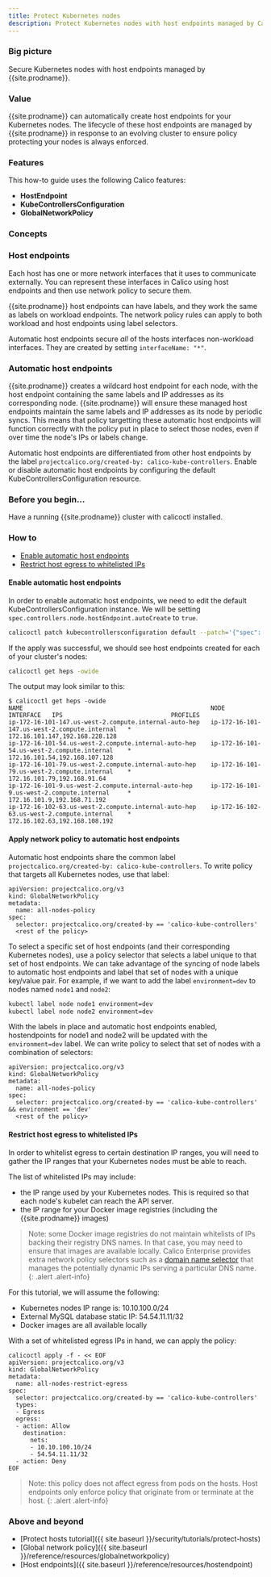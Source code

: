 ```yaml
---
title: Protect Kubernetes nodes
description: Protect Kubernetes nodes with host endpoints managed by Calico
---
```


### Big picture

Secure Kubernetes nodes with host endpoints managed by {{site.prodname}}.

### Value

{{site.prodname}} can automatically create host endpoints for your Kubernetes nodes. The lifecycle of these host endpoints are managed by {{site.prodname}} in response to an evolving cluster to ensure policy protecting your nodes is always enforced.

### Features

This how-to guide uses the following Calico features:
- **HostEndpoint**
- **KubeControllersConfiguration**
- **GlobalNetworkPolicy**

### Concepts

### Host endpoints

Each host has one or more network interfaces that it uses to communicate externally. You can represent these interfaces in Calico using host endpoints and then use network policy to secure them.

{{site.prodname}} host endpoints can have labels, and they work the same as labels on workload endpoints. The network policy rules can apply to both workload and host endpoints using label selectors.

Automatic host endpoints secure _all_ of the hosts interfaces non-workload interfaces. They are created by setting `interfaceName: "*"`.

### Automatic host endpoints

{{site.prodname}} creates a wildcard host endpoint for each node, with the host endpoint containing the same labels and IP addresses as its corresponding node.
{{site.prodname}} will ensure these managed host endpoints maintain the same labels and IP addresses as its node by periodic syncs.
This means that policy targetting these automatic host endpoints will function correctly with the policy put in place to select those nodes, even if over time the node's IPs or labels change.

Automatic host endpoints are differentiated from other host endpoints by the label `projectcalico.org/created-by: calico-kube-controllers`.
Enable or disable automatic host endpoints by configuring the default KubeControllersConfiguration resource.

### Before you begin...

Have a running {{site.prodname}} cluster with calicoctl installed.

### How to

- [Enable automatic host endpoints](#enable-automatic-host-endpoints)
- [Restrict host egress to whitelisted IPs](#restrict-host-egress-to-whitelisted-ips)

#### Enable automatic host endpoints

In order to enable automatic host endpoints, we need to edit the default KubeControllersConfiguration instance.
We will be setting `spec.controllers.node.hostEndpoint.autoCreate` to `true`.

```bash
calicoctl patch kubecontrollersconfiguration default --patch='{"spec": {"controllers": {"node": {"hostEndpoint": {"autoCreate": "Enabled"}}}}}'
```

If the apply was successful, we should see host endpoints created for each of your cluster's nodes:

```bash
calicoctl get heps -owide
```

The output may look similar to this:

```
$ calicoctl get heps -owide
NAME                                                    NODE                                           INTERFACE   IPS                              PROFILES
ip-172-16-101-147.us-west-2.compute.internal-auto-hep   ip-172-16-101-147.us-west-2.compute.internal   *           172.16.101.147,192.168.228.128
ip-172-16-101-54.us-west-2.compute.internal-auto-hep    ip-172-16-101-54.us-west-2.compute.internal    *           172.16.101.54,192.168.107.128
ip-172-16-101-79.us-west-2.compute.internal-auto-hep    ip-172-16-101-79.us-west-2.compute.internal    *           172.16.101.79,192.168.91.64
ip-172-16-101-9.us-west-2.compute.internal-auto-hep     ip-172-16-101-9.us-west-2.compute.internal     *           172.16.101.9,192.168.71.192
ip-172-16-102-63.us-west-2.compute.internal-auto-hep    ip-172-16-102-63.us-west-2.compute.internal    *           172.16.102.63,192.168.108.192
```

#### Apply network policy to automatic host endpoints

Automatic host endpoints share the common label `projectcalico.org/created-by: calico-kube-controllers`.
To write policy that targets all Kubernetes nodes, use that label:

```
apiVersion: projectcalico.org/v3
kind: GlobalNetworkPolicy
metadata:
  name: all-nodes-policy
spec:
  selector: projectcalico.org/created-by == 'calico-kube-controllers'
  <rest of the policy>
```

To select a specific set of host endpoints (and their corresponding Kubernetes nodes), use a policy selector that selects a label unique to that set of host endpoints.
We can take advantage of the syncing of node labels to automatic host endpoints and label that set of nodes with a unique key/value pair.
For example, if we want to add the label `environment=dev` to nodes named `node1` and `node2`:

```bash
kubectl label node node1 environment=dev
kubectl label node node2 environment=dev
```

With the labels in place and automatic host endpoints enabled, hostendpoints for node1 and node2 will be updated with the `environment=dev` label.
We can write policy to select that set of nodes with a combination of selectors:

```
apiVersion: projectcalico.org/v3
kind: GlobalNetworkPolicy
metadata:
  name: all-nodes-policy
spec:
  selector: projectcalico.org/created-by == 'calico-kube-controllers' && environment == 'dev'
  <rest of the policy>
```

#### Restrict host egress to whitelisted IPs

In order to whitelist egress to certain destination IP ranges, you will need to gather the IP ranges that your Kubernetes nodes must be able to reach.

The list of whitelisted IPs may include:
- the IP range used by your Kubernetes nodes. This is required so that each node's kubelet can reach the API server.
- the IP range for your Docker image registries (including the {{site.prodname}} images)

> Note: some Docker image registries do not maintain whitelists of IPs backing their registry DNS names.
> In that case, you may need to ensure that images are available locally.
> Calico Enterprise provides extra network policy selectors such as a [domain name selector](https://docs.tigera.io/reference/resources/globalnetworkpolicy#exact-and-wildcard-domain-names)
> that manages the potentially dynamic IPs serving a particular DNS name.
{: .alert .alert-info}

For this tutorial, we will assume the following:
- Kubernetes nodes IP range is: 10.10.100.0/24
- External MySQL database static IP: 54.54.11.11/32
- Docker images are all available locally

With a set of whitelisted egress IPs in hand, we can apply the policy:

```
calicoctl apply -f - << EOF
apiVersion: projectcalico.org/v3
kind: GlobalNetworkPolicy
metadata:
  name: all-nodes-restrict-egress
spec:
  selector: projectcalico.org/created-by == 'calico-kube-controllers'
  types:
  - Egress
  egress:
  - action: Allow
    destination:
      nets:
      - 10.10.100.10/24
      - 54.54.11.11/32
  - action: Deny
EOF
```

> Note: this policy does not affect egress from pods on the hosts. Host endpoints only enforce policy that originate from or terminate at the host.
{: .alert .alert-info}

### Above and beyond

- [Protect hosts tutorial]({{ site.baseurl }}/security/tutorials/protect-hosts)
- [Global network policy]({{ site.baseurl }}/reference/resources/globalnetworkpolicy) 
- [Host endpoints]({{ site.baseurl }}/reference/resources/hostendpoint)
